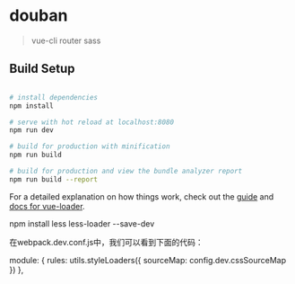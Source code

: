 # douban

> vue-cli  router  sass 

## Build Setup

``` bash

# install dependencies
npm install

# serve with hot reload at localhost:8080
npm run dev

# build for production with minification
npm run build

# build for production and view the bundle analyzer report
npm run build --report
```

For a detailed explanation on how things work, check out the [guide](http://vuejs-templates.github.io/webpack/) and [docs for vue-loader](http://vuejs.github.io/vue-loader).



<!-- 安装less -->

npm install less less-loader --save-dev


<!-- webpack中修改配置 -->
在webpack.dev.conf.js中，我们可以看到下面的代码：

 module: {
    rules: utils.styleLoaders({ sourceMap: config.dev.cssSourceMap })
  },

<!-- 修改那style状态 -->

<style scoped lang="less">
	

</style>



